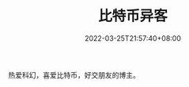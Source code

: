﻿---
weight: 
title: "比特币异客"
description: "热爱科幻，喜爱比特币，好交朋友的博主"
date: 2022-03-25T21:57:40+08:00
lastmod: 2022-03-25T16:45:40+08:00
draft: false
authors: ["Metabd"]
featuredImage: "bitebiyike.png"
link: ""
tags: ["微博","比特币异客"]
categories: ["navigation"]
navigation: ["微博"]
lightgallery: true
toc: true
pinned: false
recommend: false
recommend1: false
---
热爱科幻，喜爱比特币，好交朋友的博主。
